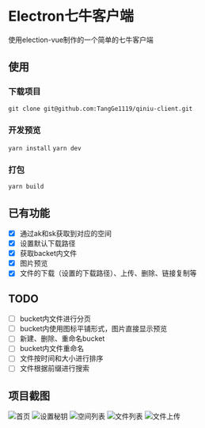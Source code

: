 # Electron七牛客户端
使用election-vue制作的一个简单的七牛客户端

## 使用
### 下载项目
`git clone git@github.com:TangGe1119/qiniu-client.git`
### 开发预览
`yarn install`
`yarn dev`
### 打包
`yarn build`

## 已有功能
* [x] 通过ak和sk获取到对应的空间
* [x] 设置默认下载路径
* [x] 获取backet内文件
* [x] 图片预览
* [x] 文件的下载（设置的下载路径）、上传、删除、链接复制等

## TODO
* [ ] bucket内文件进行分页
* [ ] bucket内使用图标平铺形式，图片直接显示预览
* [ ] 新建、删除、重命名bucket
* [ ] bucket内文件重命名
* [ ] 文件按时间和大小进行排序
* [ ] 文件根据前缀进行搜索

## 项目截图
![首页](http://od0vckdjr.bkt.clouddn.com/qiniu-1.png)
![设置秘钥](http://od0vckdjr.bkt.clouddn.com/qiniu-2.png)
![空间列表](http://od0vckdjr.bkt.clouddn.com/qiniu-3.png)
![文件列表](http://od0vckdjr.bkt.clouddn.com/qiniu-4.png)
![文件上传](http://od0vckdjr.bkt.clouddn.com/qiniu-5.png)